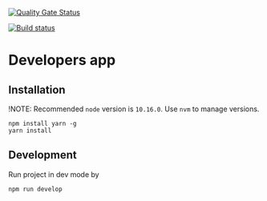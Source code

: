 [![Quality Gate Status](https://sonarcloud.io/api/project_badges/measure?project=PlatformOfTrust_Git_Developers_App&metric=alert_status)](https://sonarcloud.io/dashboard?id=PlatformOfTrust_Git_Developers_App)

[![Build status](https://dev.azure.com/DLIOy/Platform%20of%20Trust/_apis/build/status/Builds/Build%20Developers%20App%20(Github))](https://dev.azure.com/DLIOy/Platform%20of%20Trust/_build/latest?definitionId=67)

# Developers app 

## Installation

!NOTE: Recommended `node` version is `10.16.0`. Use `nvm` to manage versions. 

```
npm install yarn -g
yarn install
```

## Development

Run project in dev mode by

```
npm run develop
```
